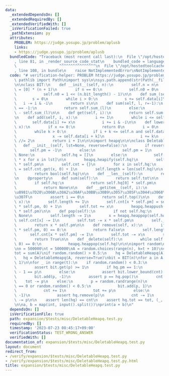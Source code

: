 ```yaml
---
data:
  _extendedDependsOn: []
  _extendedRequiredBy: []
  _extendedVerifiedWith: []
  _isVerificationFailed: true
  _pathExtension: py
  attributes:
    PROBLEM: https://judge.yosupo.jp/problem/aplusb
    links:
    - https://judge.yosupo.jp/problem/aplusb
  bundledCode: "Traceback (most recent call last):\n  File \"/opt/hostedtoolcache/Python/3.11.4/x64/lib/python3.11/site-packages/onlinejudge_verify/documentation/build.py\"\
    , line 81, in _render_source_code_stat\n    bundled_code = language.bundle(\n\
    \                   ^^^^^^^^^^^^^^^^\n  File \"/opt/hostedtoolcache/Python/3.11.4/x64/lib/python3.11/site-packages/onlinejudge_verify/languages/python.py\"\
    , line 108, in bundle\n    raise NotImplementedError\nNotImplementedError\n"
  code: "# verification-helper: PROBLEM https://judge.yosupo.jp/problem/aplusb\nfrom\
    \ pathlib import Path\nimport sys\n\nsys.path.append(str(Path(__file__).resolve().parent.parent.parent.parent))\n\
    \n\nclass BIT:\n    def __init__(self, n):\n        self.n = n\n        self.data\
    \ = [0] * (n + 1)\n        if n == 0:\n            self.n0 = 0\n        else:\n\
    \            self.n0 = 1 << (n.bit_length() - 1)\n\n    def sum_(self, i):\n \
    \       s = 0\n        while i > 0:\n            s += self.data[i]\n         \
    \   i -= i & -i\n        return s\n\n    def sum(self, l, r=-1):\n        if r\
    \ == -1:\n            return self.sum_(l)\n        else:\n            return self.sum_(r)\
    \ - self.sum_(l)\n\n    def get(self, i):\n        return self.sum(i, i + 1)\n\
    \n    def add(self, i, x):\n        i += 1\n        while i <= self.n:\n     \
    \       self.data[i] += x\n            i += i & -i\n\n    def lower_bound(self,\
    \ x):\n        if x <= 0:\n            return 0\n        i = 0\n        k = self.n0\n\
    \        while k > 0:\n            if i + k <= self.n and self.data[i + k] < x:\n\
    \                x -= self.data[i + k]\n                i += k\n            k\
    \ //= 2\n        return i + 1\n\n\nimport heapq\n\n\nclass DeletableHeapq:\n \
    \   def __init__(self, lst=None, reverse=False):\n        if reverse:\n      \
    \      self.pm = -1\n        else:\n            self.pm = 1\n        if lst is\
    \ None:\n            self.hq = []\n        else:\n            self.hq = [self.pm\
    \ * x for x in lst]\n\n        heapq.heapify(self.hq)\n        self.tot = sum(self.hq)\
    \ * self.pm\n        self.cnt = {}\n        for x in self.hq:\n            self.cnt[x]\
    \ = self.cnt.get(x, 0) + 1\n        self.length = len(self.hq)\n\n    def __bool__(self):\n\
    \        return bool(self.hq)\n\n    def __len__(self):\n        return self.length\n\
    \n    @property\n    def sum(self):\n        return self.tot\n\n    def top(self):\n\
    \        if self.hq:\n            return self.hq[0] * self.pm\n        else:\n\
    \            return None\n\n    def __getitem__(self, i):\n        # \u5148\u982D\
    \u8981\u7D20\u306B\u30A2\u30AF\u30BB\u30B9\u3057\u305F\u3044\u3068\u304D\u306E\
    \u307F\n        assert i == 0\n        return self.top()\n\n    def push(self,\
    \ x):\n        self.length += 1\n        self.cnt[x * self.pm] = self.cnt.get(x\
    \ * self.pm, 0) + 1\n        self.tot += x\n        heapq.heappush(self.hq, x\
    \ * self.pm)\n\n    def pop(self):\n        if not self.hq:\n            return\
    \ None\n        self.length -= 1\n        x = heapq.heappop(self.hq)\n       \
    \ self.cnt[x] -= 1\n        self.tot -= x * self.pm\n        self._delete()\n\
    \        return x * self.pm\n\n    def remove(self, x):\n        if self.cnt.get(x\
    \ * self.pm, 0) == 0:\n            return False\n        self.length -= 1\n  \
    \      self.cnt[x * self.pm] -= 1\n        self.tot -= x\n        self._delete()\n\
    \        return True\n\n    def _delete(self):\n        while self.hq and self.cnt.get(self.hq[0],\
    \ 0) == 0:\n            heapq.heappop(self.hq)\n\n\nimport random\n\nrandom.seed(10)\n\
    \nn = 500000\nt = 500000\nA = random.choices(range(n), k=t + 10)\ncnt = len(A)\n\
    tot = sum(A)\nif random.random() > 0.5:\n    hq = DeletableHeapq(A)\nelse:\n \
    \   hq = DeletableHeapq(A, reverse=True)\nbit = BIT(n)\nfor a in A:\n    bit.add(a,\
    \ 1)\n\nfor _ in range(t):\n    if random.random() < 0.3:\n        p = hq[0]\n\
    \        assert bit.get(p) >= 1\n        if hq.pm == 1:\n            assert bit.lower_bound(1)\
    \ - 1 == p\n        else:\n            assert bit.lower_bound(cnt) - 1 == p\n\
    \        bit.add(p, -1)\n        assert p == hq.pop()\n        cnt -= 1\n    \
    \    tot -= p\n    else:\n        p = random.randrange(n)\n        if bit.get(p)\
    \ == 0 or random.random() < 0.5:\n            bit.add(p, 1)\n            hq.push(p)\n\
    \            cnt += 1\n            tot += p\n        else:\n            bit.add(p,\
    \ -1)\n            assert hq.remove(p)\n            cnt -= 1\n            tot\
    \ -= p\n\n    assert len(hq) == cnt\n    assert hq.tot == tot, (_, hq.tot, tot)\n\
    \n\na, b = map(int, input().split())\nprint(a + b)\n"
  dependsOn: []
  isVerificationFile: true
  path: expansion/$tests/misc/DeletableHeapq.test.py
  requiredBy: []
  timestamp: '2023-07-23 08:45:17+09:00'
  verificationStatus: TEST_WRONG_ANSWER
  verifiedWith: []
documentation_of: expansion/$tests/misc/DeletableHeapq.test.py
layout: document
redirect_from:
- /verify/expansion/$tests/misc/DeletableHeapq.test.py
- /verify/expansion/$tests/misc/DeletableHeapq.test.py.html
title: expansion/$tests/misc/DeletableHeapq.test.py
---
```

